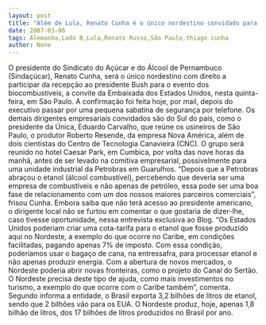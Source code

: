 ```yaml
---
layout: post
title: "Além de Lula, Renato Cunha é o único nordestino convidado para estar ao lado de Bush em São Paulo"
date: 2007-03-06
tags: Alemanha,Lado B,Lula,Renato Russo,São Paulo,thiago cunha
author: None
---
```

O presidente do Sindicato do Açúcar e do Álcool de Pernambuco (Sindaçúcar), Renato Cunha, será o único nordestino com direito a participar da recepção ao presidente Bush para o evento dos biocombustíveis, a convite da Embaixada dos Estados Unidos, nesta quinta-feira, em São Paulo. A confirmação foi feita hoje, por mail, depois do executivo passar por uma pequena sabatina de segurança por telefone.
Os demais dirigentes empresariais convidados são do Sul do país, como o presidente da Única, Eduardo Carvalho, que reúne os usineiros de São Paulo, o produtor Roberto Resende, da empresa Nova América, além de dois cientistas do Centro de Tecnologia Canavieira (CNC).
O grupo será reunido no hotel Caesar Park, em Cumbica, por volta das nove horas da manhã, antes de ser levado na comitiva empresarial, possivelmente para uma unidade industrial da Petrobras em Guarulhos.
“Depois que a Petrobras abraçou o etanol (álcool combustível), percebendo que deveria ser uma empresa de combustíveis e não apenas de petróleo, essa pode ser uma boa fase de relacionamento com um dos nossos maiores parceiros comerciais”, frisou Cunha.
Embora saiba que não terá acesso ao presidente americano, o dirigente local não se furtou em comentar o que gostaria de dizer-lhe, caso tivesse oportunidade, nessa entrevista exclusiva ao Blog.
“Os Estados Unidos poderiam criar uma cota-tarifa para o etanol que fosse produzido aqui no Nordeste, a exemplo do que ocorre no Caribe, em condições facilitadas, pagando apenas 7% de imposto. Com essa condição, poderíamos usar o bagaço de cana, na entressafra, para processar etanol e não apenas produzir energia. Com a abertura de novos mercados, o Nordeste poderia abrir novas fronteiras, como o projeto do Canal do Sertão. O Nordeste precisa deste tipo de ajuda, como mais investimentos no turismo, a exemplo do que ocorre com o Caribe também”, comenta.
Segundo informa a entidade, o Brasil exporta 3,2 bilhões de litros de etanol, sendo que 2 bilhões vão para os EUA. O Nordeste produz, hoje, apenas 1,8 bilhão de litros, dos 17 bilhões de litros produzidos no Brasil por ano. 